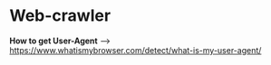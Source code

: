# Web-crawler
**How to get User-Agent**
--> https://www.whatismybrowser.com/detect/what-is-my-user-agent/
